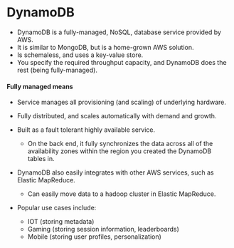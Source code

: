 # DynamoDB

- DynamoDB is a fully-managed, NoSQL, database service provided by AWS.
- It is similar to MongoDB, but is a home-grown AWS solution.
- Is schemaless, and uses a key-value store.
- You specify the required throughput capacity, and DynamoDB does the rest
  (being fully-managed).

#### Fully managed means

- Service manages all provisioning (and scaling) of underlying hardware.
- Fully distributed, and scales automatically with demand and growth.
- Built as a fault tolerant highly available service.
  - On the back end, it fully synchronizes the data across all of the
    availability zones within the region you created the DynamoDB tables in.

- DynamoDB also easily integrates with other AWS services, such as Elastic MapReduce.
  - Can easily move data to a hadoop cluster in Elastic MapReduce.

- Popular use cases include:
  - IOT (storing metadata)
  - Gaming (storing session information, leaderboards)
  - Mobile (storing user profiles, personalization)
